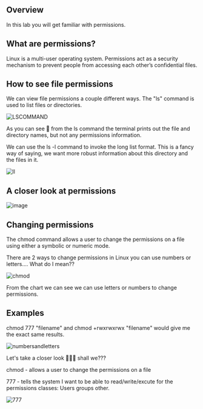 ## Overview

In this lab you will get familiar with permissions. 

## What are permissions?

Linux is a multi-user operating system. Permissions act as a security mechanism to prevent people from accessing each other’s confidential files. 

## How to see file permissions

We can view file permissions a couple different ways. The "ls" command is used to list files or directories. 

![LSCOMMAND](https://user-images.githubusercontent.com/109482212/179658382-b8fb47b7-8c87-42c8-9bfe-f3ae86d2ad54.jpg)

As you can see 👀 from the ls command the terminal prints out the file and directory names, but not any permissions information.

We can use the ls -l command to invoke the long list format. This is a fancy way of saying, we want more robust information about this directory and the files in it.

![ll](https://user-images.githubusercontent.com/109482212/179658714-8e3d016f-ac25-49c8-b494-add314888810.jpg)


## A closer look at permissions


![image](https://user-images.githubusercontent.com/109482212/179657964-be2d9f70-a0bf-42c4-b203-4e65bbabafc8.png)

## Changing permissions

The chmod command allows a user to change the permissions on a file using either a symbolic or numeric mode.

There are 2 ways to change permissions in Linux you can use numbers or letters.... What do I mean??

 
![chmod](https://user-images.githubusercontent.com/109482212/179661249-56c4c68a-2b10-4e89-add6-2eeaf1921d92.png)

From the chart we can see we can use letters or numbers to change permissions.

## Examples

chmod 777 "filename" and chmod +rwxrwxrwx "filename" would give me the exact same results.

![numbersandletters](https://user-images.githubusercontent.com/109482212/179662107-86bbc2bc-228b-4420-82f1-e5d79eab4a1f.jpg)

Let's take a closer look 🕵🏾‍♂️ shall we???


chmod - allows a user to change the permissions on a file

777 - tells the system I want to be able to read/write/excute for the permissions classes: Users groups other.

![777](https://user-images.githubusercontent.com/109482212/179662784-2720dc00-2a55-46cf-b31d-35ead79a2f15.jpg)


